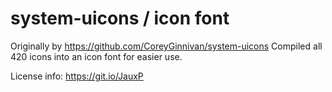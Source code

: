 # system-uicons / icon font

Originally by https://github.com/CoreyGinnivan/system-uicons
Compiled all 420 icons into an icon font for easier use.

License info: https://git.io/JauxP
